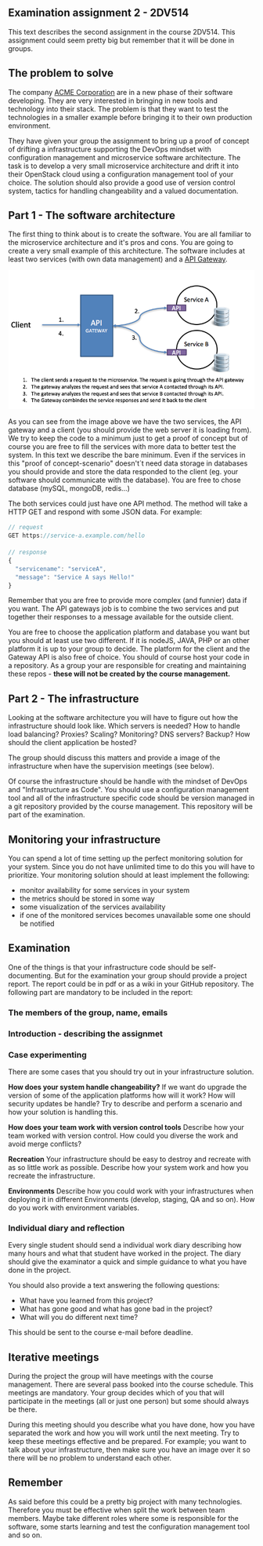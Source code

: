 ## Examination assignment 2 - 2DV514

This text describes the second assignment in the course 2DV514. This assignment could seem pretty big but remember that it will be done in groups.



## The problem to solve
The company  [ACME Corporation](https://en.wikipedia.org/wiki/Acme_Corporation) are in a new phase of their software developing. They are very interested in bringing in new tools and technology into their stack. The problem is that they want to test the technologies in a smaller example before bringing it to their own production environment.

They have given your group the assignment to bring up a proof of concept of drifting a infrastructure supporting the DevOps mindset with configuration management and microservice software architecture. The task is to develop a very small microservice architecture and drift it into their OpenStack cloud using a configuration management tool of your choice. The solution should also provide a good use of version control system, tactics for handling changeability and a valued documentation.

## Part 1 - The software architecture
The first thing to think about is to create the software. You are all familiar to the microservice architecture and it's pros and cons. You are going to create a very small example of this architecture. The software includes at least two services (with own data management) and a [API Gateway](http://microservices.io/patterns/apigateway.html).

![Image of the software architecture](https://github.com/2dv514/syllabus/raw/master/examination/part_2/ms-architecture.png)


As you can see from the image above we have the two services, the API gateway and a client (you should provide the web server it is loading from). We try to keep the code to a minimum just to get a proof of concept but of course you are free to fill the services with more data to better test the system. In this text we describe the bare minimum. Even if the services in this "proof of concept-scenario" doesn't´t need data storage in databases you should provide and store the data responded to the client (eg. your software should communicate with the database). You are free to chose database (mySQL, mongoDB, redis...)

The both services could just have one API method. The method will take a HTTP GET and respond with some JSON data. For example:

```javascript
// request
GET https://service-a.example.com/hello

// response
{
  "servicename": "serviceA",
  "message": "Service A says Hello!"
}
```
Remember that you are free to provide more complex (and funnier) data if you want.
The API gateways job is to combine the two services and put together their responses to a message available for the outside client.

You are free to choose the application platform and database you want but you should at least use two different. If it is nodeJS, JAVA, PHP or an other platform it is up to your group to decide. The platform for the client and the Gateway API is also free of choice. You should of course host your code in a repository. As a group your are responsible for creating and maintaining these repos - **these will not be created by the course management.**

## Part 2 - The infrastructure
Looking at the software architecture you will have to figure out how the infrastructure should look like. Which servers is needed? How to handle load balancing? Proxies? Scaling? Monitoring? DNS servers? Backup? How should the client application be hosted?

The group should discuss this matters and provide a image of the infrastructure when have the supervision meetings (see below).

Of course the infrastructure should be handle with the mindset of DevOps and "Infrastructure as Code". You should use a configuration management tool and all of the infrastructure specific code should be version managed in a git repository provided by the course management. This repository will be part of the examination.

## Monitoring your infrastructure
You can spend a lot of time setting up the perfect monitoring solution for your system. Since you do not have unlimited time to do this you will have to prioritize.
Your monitoring solution should at least implement the following:

* monitor availability for some services in your system
* the metrics should be stored in some way
* some visualization of the services availability
* if one of the monitored services becomes unavailable some one should be notified


## Examination
One of the things is that your infrastructure code should be self-documenting. But for the examination your group should provide a project report. The report could be in pdf or as a wiki in your GitHub repository. The following part are mandatory to be included in the report:

### The members of the group, name, emails
### Introduction - describing the assignmet
### Case experimenting
There are some cases that you should try out in your infrastructure solution.


**How does your system handle changeability?** If we want do upgrade the version of some of the application platforms how will it work? How will security updates be handle? Try to describe and perform a scenario and how your solution is handling this.

**How does your team work with version control tools** Describe how your team worked with version control. How could you diverse the work and avoid merge conflicts?

**Recreation** Your infrastructure should be easy to destroy and recreate with as so little work as possible. Describe how your system work and how you recreate the infrastructure.

**Environments** Describe how you could work with your infrastructures when deploying it in different Environments (develop, staging, QA and so on). How do you work with environment variables.


### Individual diary and reflection
Every single student should send a individual work diary describing how many hours and what that student have worked in the project. The diary should give the examinator a quick and simple guidance to what you have done in the project.

You should also provide a text answering the following questions:
* What have you learned from this project?
* What has gone good and what has gone bad in the project?
* What will you do different next time?

This should be sent to the course e-mail before deadline.

## Iterative meetings
During the project the group will have meetings with the course management. There are several pass booked into the course schedule. This meetings are mandatory. Your group decides which of you that will participate in the meetings (all or just one person) but some should always be there.

During this meeting should you describe what you have done, how you have separated the work and how you will work until the next meeting. Try to keep these meetings effective and be prepared. For example; you want to talk about your infrastructure, then make sure you have an image over it so there will be no problem to understand each other.

## Remember
As said before this could be a pretty big project with many technologies. Therefore you must be effective when split the work between team members. Maybe take different roles where some is responsible for the software, some starts learning and test the configuration management tool and so on.
